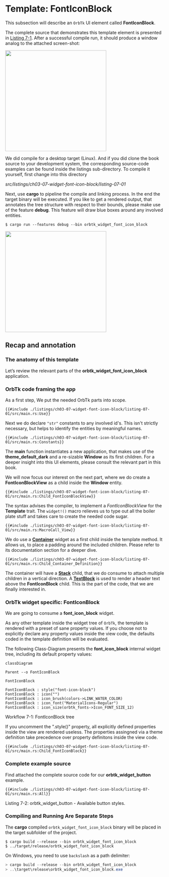 # Template: FontIconBlock

This subsection will describe an `OrbTk` UI element called **FontIconBlock**.

The complete source that demonstrates this template element is presented in [Listing 7-1][widget_button].
After a successful compile run, it should produce a window analog to the attached screen-shot:

[<img src="img/examples/orbtk_widget_font_icon_block.png" width="320"/>](img/examples/orbtk_widget_font_icon_block.png)

We did compile for a desktop target (Linux). And if you did clone the
book source to your development system, the corresponding source-code
examples can be found inside the listings sub-directory. To compile it
yourself, first change into this directory

*src/listings/ch03-07-widget-font-icon-block/listing-07-01*

Next, use **cargo** to pipeline the compile and linking process. In
the end the target binary will be executed. If you like to get a
rendered output, that annotates the tree structure with respect to
their bounds, please make use of the feature **debug**. This feature
will draw blue boxes around any involved entities.

```console
$ cargo run --features debug --bin orbtk_widget_font_icon_block
```

[<img src="img/examples/orbtk_widget_font_icon_block_debug.png" width="320"/>](img/examples/orbtk_widget_font_icon_block_debug.png)

[widget_button]: #complete-example-source

## Recap and annotation

### The anatomy of this template

Let’s review the relevant parts of the **orbtk_widget_font_icon_block** application.

### OrbTk code framing the app
As a first step, We put the needed OrbTk parts into scope.

```rust,ignore
{{#include ./listings/ch03-07-widget-font-icon-block/listing-07-01/src/main.rs:Use}}
```

Next we do declare `"str"` constants to any involved id's. This isn't
strictly necessary, but helps to identify the entities by meaningful names.

```rust,ignore
{{#include ./listings/ch03-07-widget-font-icon-block/listing-07-01/src/main.rs:Constants}}
```

The **main** function instantiates a new application, that makes use of
the **theme_default_dark** and a re-sizable **Window** as its first
children. For a deeper insight into this UI elements, please consult the
relevant part in this book.

We will now focus our interest on the next part, where we do create a
**FontIconBlockView** as a child inside the **Window** entity.


```rust,ignore
{{#include ./listings/ch03-07-widget-font-icon-block/listing-07-01/src/main.rs:Child_FontIconBlockView}}
```

The syntax advises the compiler, to implement a *FontIconBlockView* for the
**Template** trait. The `widget!()` macro relieves us to type out all
the boiler plate stuff and takes care to create the needed code sugar.

```rust,ignore
{{#include ./listings/ch03-07-widget-font-icon-block/listing-07-01/src/main.rs:MacroCall_View}}
```

We do use a [**Container**][widget_container] widget as a first child
inside the template method. It allows us, to place a padding around
the included children. Please refer to its documentation section for
a deeper dive.

```rust,ignore
{{#include ./listings/ch03-07-widget-font-icon-block/listing-07-01/src/main.rs:Child_Container_Definition}}
```

The container will have a [**Stack**][widget_stack] child, that we do
consume to attach multiple children in a vertical
direction. A [**TextBlock**][widget_textblock] is used to render a
header text above the **FontIconBlock** child. This is the part of the
code, that we are finally interested in.

[widget_container]: https://doc.redox-os.org/orbtk-book/ch03-05-widget-container.html
[widget_stack]: https://doc.redox-os.org/orbtk-book/ch03-21-widget-stack.html
[widget_textblock]: https://doc.redox-os.org/orbtk-book/ch03-24-widget-textblock.html

### OrbTk widget specific: **FontIconBlock**

We are going to consume a **font_icon_block** widget.

As any other template inside the widget tree of `OrbTk`, the template
is rendered with a preset of sane property values. If you choose not to
explicitly declare any property values inside the view code, the
defaults coded in the template definition will be evaluated.

The following Class-Diagram presents the **font_icon_block** internal widget tree,
including its default property values:

```mermaid
classDiagram

Parent --o FontIconBlock

FontIconBlock

FontIconBlock : style("font-icon-block")
FontIconBlock : icon("")
FontIconBlock : icon_brush(colors->LINK_WATER_COLOR)
FontIconBlock : icon_font("MaterialIcons-Regular")
FontIconBlock : icon_size(orbtk_fonts->Icon_FONT_SIZE_12)

```

<span class="caption">Workflow 7-1: FontIconBlock tree</span>

If you uncomment the ".style()" property, all explicitly defined
properties inside the view are rendered useless. The properties
assingned via a theme definition take precedence over property
definitons inside the view code.

```rust,ignore
{{#include ./listings/ch03-07-widget-font-icon-block/listing-07-01/src/main.rs:Child_FontIconBlock}}
```

### Complete example source

Find attached the complete source code for our **orbtk_widget_button**
example.

```rust,ignore
{{#include ./listings/ch03-07-widget-font-icon-block/listing-07-01/src/main.rs:All}}
```

<span class="caption">Listing 7-2: orbtk_widget_button - Available button styles.</span>

### Compiling and Running Are Separate Steps

The **cargo** compiled `orbtk_widget_font_icon_block` binary will be placed in the target subfolder of the project.

```console
$ cargo build --release --bin orbtk_widget_font_icon_block
$ ../target/release/orbtk_widget_font_icon_block
```

On Windows, you need to use `backslash` as a path delimiter:

```powershell
> cargo build --release --bin orbtk_widget_font_icon_block
> ..\target\release\orbtk_widget_font_icon_block.exe
```
